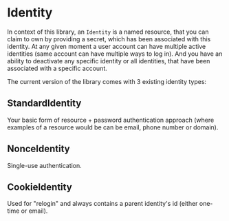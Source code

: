# Identity

In context of this library, an `Identity` is a named resource, that you can claim to own by providing a secret, which has been associated with this identity. At any given moment a user account can have multiple active identities (same account can have multiple ways to log in). And you have an ability to deactivate any specific identity or all identities, that have been associated with a specific&nbsp;account.

The current version of the library comes with 3 existing identity types:


 ## StandardIdentity

 Your basic form of resource + password authentication approach (where examples of a resource would be can be email, phone number or domain).


 ## NonceIdentity

 Single-use authentication.


 ## CookieIdentity

 Used for "relogin" and always contains a parent identity's id (either one-time or email).
